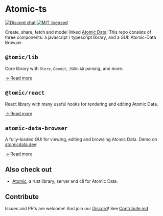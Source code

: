 # Atomic-ts

[![Discord chat][discord-badge]][discord-url]
[![MIT licensed](https://img.shields.io/badge/license-MIT-blue.svg)](./LICENSE)

Create, share, fetch and model linked [Atomic Data](https://atomicdata.dev)!
This repo consists of three components: a javascript / typescript library, and a GUI: Atomic-Data Browser.

## `@tomic/lib`

Core library with `Store`, `Commit`, `JSON-AD` parsing, and more.

[→ Read more](atomic-lib/README.md)

## `@tomic/react`

React library with many useful hooks for rendering and editing Atomic Data.

[→ Read more](atomic-react/README.md)

## `atomic-data-browser`

A fully-loaded GUI for viewing, editing and browsing Atomic Data.
Demo on [atomicdata.dev](https://atomicdata.dev)!

[→ Read more](atomic-data-browser/README.md)

## Also check out

- [Atomic](https://github.com/joepio/atomic), a rust library, server and cli for Atomic Data.

## Contribute

Issues and PR's are welcome!
And join our [Discord][discord-url]!
See [Contribute.md](CONTRIBUTE.md)

[discord-badge]: https://img.shields.io/discord/723588174747533393.svg?logo=discord
[discord-url]: https://discord.gg/a72Rv2P
